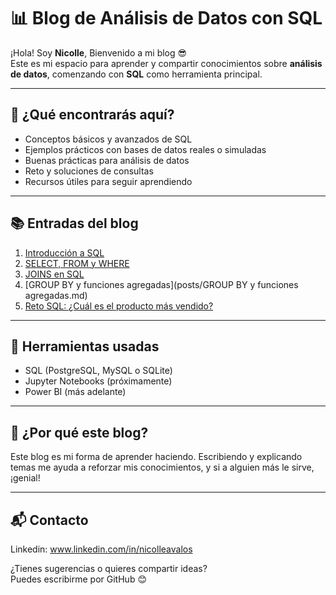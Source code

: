 # 📊 Blog de Análisis de Datos con SQL

¡Hola! Soy **Nicolle**, Bienvenido a mi blog 😎  
Este es mi espacio para aprender y compartir conocimientos sobre **análisis de datos**, comenzando con **SQL** como herramienta principal.

---

## 🚀 ¿Qué encontrarás aquí?

- Conceptos básicos y avanzados de SQL
- Ejemplos prácticos con bases de datos reales o simuladas
- Buenas prácticas para análisis de datos
- Reto y soluciones de consultas
- Recursos útiles para seguir aprendiendo

---

## 📚 Entradas del blog

1. [Introducción a SQL](posts/introduccion-a-sql.md)
2. [SELECT, FROM y WHERE](posts/select-from-where.md)
3. [JOINS en SQL](posts/joins-en-sql.md)
4. [GROUP BY y funciones agregadas](posts/GROUP BY y funciones agregadas.md)
5. [Reto SQL: ¿Cuál es el producto más vendido?](reto-producto-mas-vendido.md)

---

## 🧰 Herramientas usadas

- SQL (PostgreSQL, MySQL o SQLite)
- Jupyter Notebooks (próximamente)
- Power BI (más adelante)

---

## 🌱 ¿Por qué este blog?

Este blog es mi forma de aprender haciendo. Escribiendo y explicando temas me ayuda a reforzar mis conocimientos, y si a alguien más le sirve, ¡genial!

---

## 📬 Contacto 

Linkedin: www.linkedin.com/in/nicolleavalos

¿Tienes sugerencias o quieres compartir ideas?  
Puedes escribirme por GitHub 😊

